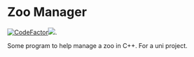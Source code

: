 # Zoo Manager
[![CodeFactor](https://www.codefactor.io/repository/github/wyvernhunter345/zoo-cpp/badge)](https://www.codefactor.io/repository/github/wyvernhunter345/zoo-cpp)[![](https://tokei.rs/b1/github/XAMPPRocky/tokei)](https://github.com/Wyvernhunter345/zoo-cpp).

Some program to help manage a zoo in C++. For a uni project.
